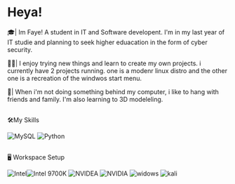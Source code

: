 
# Heya!

🎓| Im Faye! A student in IT and Software developent. I'm in my last year of IT studie and planning to seek higher eduacation in the form of cyber security.

👨‍💻| I enjoy trying new things and learn to create my own projects. i currently have 2 projects running. one is a modenr linux distro and the other one is a recreation of the windwos start menu.

🎸| When i'm not doing something behind my computer, i like to hang with friends and family. I'm also learning to 3D modeleling.

##

🛠️My Skills 

![MySQL](https://img.shields.io/badge/MySQL-000000?style=for-the-badge&color=red&logo=MySQL&logoColor=white)  ![Python](https://img.shields.io/badge/Python-000000?style=for-the-badge&color=yellow&logo=Python&logoColor=white) 

##

🖥️ Workspace Setup

![Intel](https://img.shields.io/badge/Intel-000000?style=for-the-badge&color=navy&logo=Intel&logoColor=black)![Intel 9700K](https://img.shields.io/badge/Core_I7_9700K-000000?style=for-the-badge&color=blue&logo=intel&logoColor=black) ![NVIDEA](https://img.shields.io/badge/NVIDIA-000000?style=for-the-badge&color=succes&logo=NVIDIA&logoColor=black) ![NVIDIA](https://img.shields.io/badge/NVIDIA_RTX_3070-000000?style=for-the-badge&color=green&logo=NVIDIA&logoColor=black) ![widows](https://img.shields.io/badge/Windows_11-000000?style=for-the-badge&color=blue&logo=Windows&logoColor=white) ![kali](https://img.shields.io/badge/kali_Linux-000000?style=for-the-badge&color=yellow&logo=Linux&logoColor=white) 
